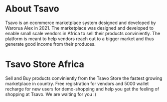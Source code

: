 # About Tsavo
Tsavo is an ecommerce marketplace system designed and developed by Warorua Alex in 2021. The marketplace was designed and developed to enable small scale vendors in Africa to sell their products conviniently. The platform is meant to help vendors reach out to a bigger market and thus generate good income from their produces.
# Tsavo Store Africa
Sell and Buy products conviniently from the Tsavo Store the fastest growing marketplace in country. Free registration for vendors and 5000 wallet recharge for new users for demo-shopping and help you get the feeling of shopping at Tsavo. We are waiting for you :)


 
